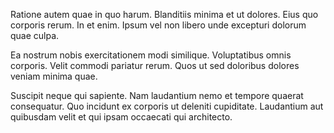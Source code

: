 Ratione autem quae in quo harum. Blanditiis minima et ut dolores. Eius quo corporis rerum. In et enim. Ipsum vel non libero unde excepturi dolorum quae culpa.
 Ea nostrum nobis exercitationem modi similique. Voluptatibus omnis corporis. Velit commodi pariatur rerum. Quos ut sed doloribus dolores veniam minima quae.
 Suscipit neque qui sapiente. Nam laudantium nemo et tempore quaerat consequatur. Quo incidunt ex corporis ut deleniti cupiditate. Laudantium aut quibusdam velit et qui ipsam occaecati qui architecto.